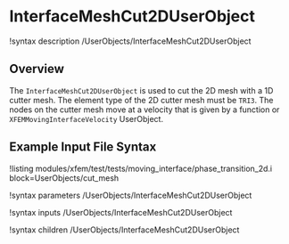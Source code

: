 # InterfaceMeshCut2DUserObject

!syntax description /UserObjects/InterfaceMeshCut2DUserObject

## Overview

The `InterfaceMeshCut2DUserObject` is used to cut the 2D mesh with a 1D cutter mesh. The element type of the 2D cutter mesh must be `TRI3`. The nodes on the cutter mesh move at a velocity that is given by a function or `XFEMMovingInterfaceVelocity` UserObject.

## Example Input File Syntax

!listing modules/xfem/test/tests/moving_interface/phase_transition_2d.i block=UserObjects/cut_mesh

!syntax parameters /UserObjects/InterfaceMeshCut2DUserObject

!syntax inputs /UserObjects/InterfaceMeshCut2DUserObject

!syntax children /UserObjects/InterfaceMeshCut2DUserObject
